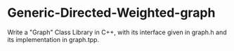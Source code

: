 # Generic-Directed-Weighted-graph
Write a "Graph" Class Library in C++, with its interface given in graph.h and its implementation in graph.tpp.

